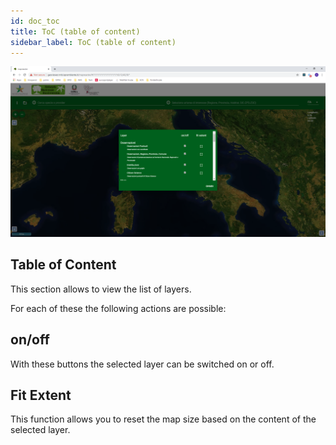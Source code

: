 ```yaml
---
id: doc_toc
title: ToC (table of content)
sidebar_label: ToC (table of content)
---
```


![toc.png](assets/toc.png)

## Table of Content

This section allows to view the list of layers.

For each of these the following actions are possible:

## on/off

With these buttons the selected layer can be switched on or off.

## Fit Extent

This function allows you to reset the map size based on the content of the selected layer.
